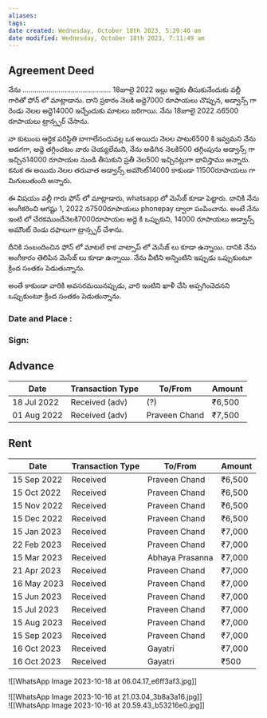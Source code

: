 ```yaml
---
aliases: 
tags: 
date created: Wednesday, October 18th 2023, 5:29:40 am
date modified: Wednesday, October 18th 2023, 7:11:49 am
---
```


## Agreement Deed

నేను ……….............………............. 18జూలై 2022 ఇల్లు అద్దెకు తీసుకునేందుకు వల్లీ గారితో ఫోన్ లో మాట్లాడాను. దాని ప్రకారం నెలకి అద్దె7000 రూపాయలు చొప్పున, అడ్వాన్స్ గా రెండు నెలల అద్దె14000 ఇచ్చేందుకు మాటలు జరిగాయి. నేను 18జూలై 2022 న6500 రూపాయలు ట్రాన్స్ఫర్ చేసాను. 

నా కుటుంబ ఆర్ధిక పరిస్థితి బాగాలేనందువల్ల ఒక అయిదు నెలల పాటు6500 కి ఇవ్వమని నేను అడగగా, అద్దె తగ్గించటం వారు చెయ్యలేమని, నేను అడిగిన నెలకి500 తగ్గింపును అడ్వాన్స్ గా ఇచ్చిన14000 రూపాయల నుండి తీసుకుని ప్రతీ నెల500 ఇచ్చినట్లుగా భావిస్తాము అన్నారు. కనుక ఈ అయిదు నెలల తరువాత అడ్వాన్స్ అమౌంట్14000 కాకుండా 11500రూపాయలు గా మిగులుతుంది అన్నారు. 

ఈ విషయం వల్లీ గారు ఫోన్ లో మాట్లాడారు, whatsapp లో మెసేజ్ కూడా పెట్టారు. దానికి నేను అంగీకరించి ఆగష్టు 1, 2022 న7500రూపాయలు phonepay ద్వారా పంపించాను. అంటే నేను ఇంటి లో చేరకముందేనెలకి7000రూపాయల అద్దె కి ఒప్పుకుని, 14000 రూపాయలు అడ్వాన్స్ అమౌంట్ రెండు దఫాలుగా ట్రాన్స్ఫర్ చేశాను. 

దీనికి సంబందించిన ఫోన్ లో మాటలే కాక వాట్సాప్ లో మెసేజ్ లు కూడా ఉన్నాయి. దానికి నేను అంగీకారం తెలిపిన మెసేజ్ లు కూడా ఉన్నాయి. నేను వీటిని అన్నింటిని ఇప్పుడు ఒప్పుకుంటూ క్రింద సంతకం పెడుతున్నాను. 

అంతే కాకుండా వారికి అవసరమయినప్పుడు, వారి ఇంటిని ఖాళీ చేసి అప్పగించెదనని ఒప్పుకుంటూ క్రింద సంతకం పెడుతున్నాను.

### Date and Place :

### Sign:

## Advance

| Date       | Transaction Type | To/From       | Amount  |
|------------|------------------|---------------|---------|
| 18 Jul 2022| Received (adv)         | (?) | ₹6,500  |
| 01 Aug 2022| Received (adv)        | Praveen Chand | ₹7,500  |

## Rent

| Date       | Transaction Type | To/From       | Amount  |
|------------|------------------|---------------|---------|
| 15 Sep 2022| Received         | Praveen Chand | ₹6,500  |
| 15 Oct 2022| Received         | Praveen Chand | ₹6,500  |
| 15 Nov 2022| Received         | Praveen Chand | ₹6,500  |
| 15 Dec 2022| Received         | Praveen Chand | ₹6,500  |
| 15 Jan 2023| Received         | Praveen Chand | ₹7,000  |
| 22 Feb 2023| Received         | Praveen Chand | ₹7,000  |
| 15 Mar 2023| Received         | Abhaya Prasanna | ₹7,000  |
| 21 Apr 2023| Received         | Praveen Chand | ₹7,000  |
| 16 May 2023| Received         | Praveen Chand | ₹7,000  |
| 15 Jun 2023| Received         | Praveen Chand | ₹7,000  |
| 15 Jul 2023| Received         | Praveen Chand | ₹7,000  |
| 15 Aug 2023| Received         | Praveen Chand | ₹7,000  |
| 15 Sep 2023| Received         | Praveen Chand | ₹7,000  |
| 16 Oct 2023| Received         | Gayatri       | ₹7,000  |
| 16 Oct 2023| Received         | Gayatri       | ₹500    |

![[WhatsApp Image 2023-10-18 at 06.04.17_e6ff3af3.jpg]]

![[WhatsApp Image 2023-10-16 at 21.03.04_3b8a3a16.jpg]]  
![[WhatsApp Image 2023-10-16 at 20.59.43_b53216e0.jpg]]  
